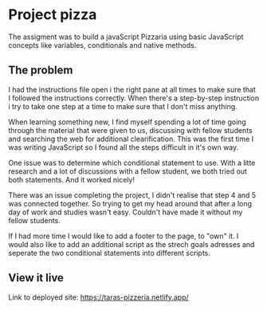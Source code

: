 # Project pizza

The assigment was to build a javaScript Pizzaria using basic JavaScript concepts like variables, conditionals and native methods.

## The problem

I had the instructions file open i the right pane at all times to make sure that I followed the instructions correctly. When there's a step-by-step instruction i try to take one step at a time to make sure that I don't miss anything.

When learning something new, I find myself spending a lot of time going through the material that were given to us, discussing with fellow students and searching the web for additional clearification. This was the first time I was writing JavaScript so I found all the steps difficult in it's own way.

One issue was to determine which conditional statement to use. With a litte research and a lot of discussions with a fellow student, we both tried out both statements. And it worked nicely!

There was an issue completing the project, I didn't realise that step 4 and 5 was connected together. So trying to get my head around that after a long day of work and studies wasn't easy. Couldn't have made it without my fellow students.

If I had more time I would like to add a footer to the page, to "own" it. I would also like to add an additional script as the strech goals adresses and seperate the two conditional statements into different scripts.

## View it live

Link to deployed site: https://taras-pizzeria.netlify.app/
